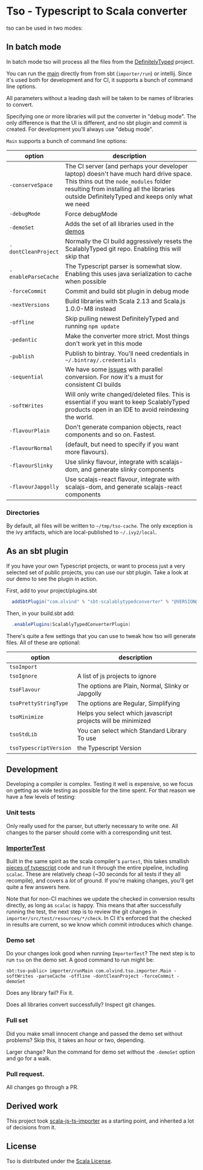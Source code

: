 # Tso - Typescript to Scala converter

tso can be used in two modes:

## In batch mode

In batch mode tso will process all the files from the [DefinitelyTyped](http://definitelytyped.org/) project.

You can run the [main](importer/src/main/scala/com/olvind/tso/importer/Main.scala) 
 directly from from sbt (`importer/run`) or intellij. Since it's used both for development and for CI,
 it supports a bunch of command line options.

All parameters without a leading dash will be taken to be names of libraries to convert.

Specifying one or more libraries will put the converter in "debug mode". The only difference is that the UI is different, and no sbt plugin and commit is created.
For development you'll always use "debug mode".
 
`Main` supports a bunch of command line options:

| option | description |
| --- | --- |
| `-conserveSpace`    | The CI server (and perhaps your developer laptop) doesn't have much hard drive space. This thins out the `node_modules` folder resulting from installing all the libraries outside DefinitelyTyped and keeps only what we need
| `-debugMode`        | Force debugMode
| `-demoSet`          | Adds the set of all libraries used in the [demos](https://github.com/oyvindberg/ScalablyTypedDemos/)
| `-dontCleanProject` | Normally the CI build aggressively resets the ScalablyTyped git repo. Enabling this will skip that
| `-enableParseCache` | The Typescript parser is somewhat slow. Enabling this uses java serialization to cache when possible 
| `-forceCommit`      | Commit and build sbt plugin in debug mode 
| `-nextVersions`     | Build libraries with Scala 2.13 and Scala.js 1.0.0-M8 instead
| `-offline`          | Skip pulling newest DefinitelyTyped and running `npm update`
| `-pedantic`         | Make the converter more strict. Most things don't work yet in this mode
| `-publish`          | Publish to bintray. You'll need credentials in `~/.bintray/.credentials`
| `-sequential`       | We have some [issues](https://github.com/oyvindberg/tso/issues/74) with parallel conversion. For now it's a must for consistent CI builds
| `-softWrites`       | Will only write changed/deleted files. This is essential if you want to keep ScalablyTyped products open in an IDE to avoid reindexing the world.
| `-flavourPlain`     | Don't generate companion objects, react components and so on. Fastest.
| `-flavourNormal`    | (default, but need to specify if you want more flavours). 
| `-flavourSlinky`    | Use slinky flavour, integrate with scalajs-dom, and generate slinky components 
| `-flavourJapgolly`  | Use scalajs-react flavour, integrate with scalajs-dom, and generate scalajs-react components 

### Directories
By default, all files will be written to `~/tmp/tso-cache`. The only exception is the ivy artifacts, which are local-published
 to `~/.ivy2/local`.

## As an sbt plugin
If you have your own Typescript projects, or want to process just a very selected set of public projects, you can use our sbt plugin.
Take a look at our demo to see the plugin in action.

First, add to your project/plugins.sbt
```scala
  addSbtPlugin("com.olvind" % "sbt-scalablytypedconverter" % "@VERSION@")
```

Then, in your build.sbt add:
```scala
  .enablePlugins(ScalablyTypedConverterPlugin)
```

There's quite a few settings that you can use to tweak how tso will generate files. All of these are optional:

| option                 | description |
| ---                    | --- |
| `tsoImport`            |  | 
| `tsoIgnore`            | A list of js projects to ignore |
| `tsoFlavour`           | The options are Plain, Normal, Slinky or Japgolly |
| `tsoPrettyStringType`  | The options are Regular, Simplifying |
| `tsoMinimize`          | Helps you select which javascript projects will be minimized |
| `tsoStdLib`            | You can select which Standard Library To use |
| `tsoTypescriptVersion` | the Typescript Version |

## Development
Developing a compiler is complex. Testing it well is expensive, so we focus on getting as wide testing as possible for the time spent.
For that reason we have a few levels of testing:

### Unit tests
Only really used for the parser, but utterly necessary to write one. All changes to the parser should come with a corresponding unit test.

### [ImporterTest](importer/src/test/scala/com/olvind/tso/importer/ImporterTest.scala)
Built in the same spirit as the scala compiler's `partest`, this takes smallish [pieces of typescript](importer/src/test/resources) 
 code and run it through the entire pipeline, including `scalac`. These are relatively cheap (~30 seconds for all tests 
 if they all recompile), and covers a *lot* of ground. If you're making changes, you'll get quite a few answers here. 
 
Note that for non-CI machines we update the checked in conversion results directly, as long as `scalac` is happy.
This means that after successfully running the test, the next step is to review the git changes in `importer/src/test/resources/*/check`.
In CI it's enforced that the checked in results are current, so we know which commit introduces which change.  

### Demo set
Do your changes look good when running `ImporterTest`? The next step is to run `tso` on the demo set. 
A good command to run might be:
```
sbt:tso-public> importer/runMain com.olvind.tso.importer.Main -softWrites -parseCache -offline -dontCleanProject -forceCommit -demoSet
```

Does any library fail? Fix it.

Does all libraries convert successfully? Inspect git changes.

### Full set
Did you make small innocent change and passed the demo set without problems? Skip this, it takes an hour or two, depending. 
 
Larger change? Run the command for demo set without the `-demoSet` option and go for a walk. 

### Pull request.
All changes go through a PR.   

## Derived work
This project took [scala-js-ts-importer](http://github.com/sjrd/scala-js-ts-importer/) as a starting point,
and inherited a lot of decisions from it.

## License
Tso is distributed under the [Scala License](http://www.scala-lang.org/license.html).
 
